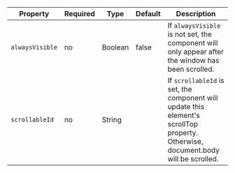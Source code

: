 Property       | Required | Type   | Default | Description
---------------|----------|--------|---------|------------
`alwaysVisible`  | no       | Boolean | false   | If `alwaysVisible` is not set, the component will only appear after the window has been scrolled.
`scrollableId`   | no       | String  |         | If `scrollableId` is set, the component will update this element's scrollTop property. Otherwise, document.body will be scrolled.
